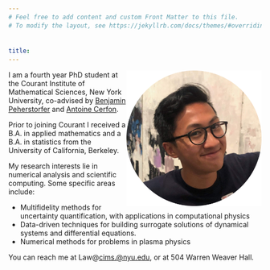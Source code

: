 ```yaml
---
# Feel free to add content and custom Front Matter to this file.
# To modify the layout, see https://jekyllrb.com/docs/themes/#overriding-theme-defaults


title:
---
```


<img align="right" width="269" height="269" src="images/circle-me.png">


I am a fourth year PhD student at the Courant Institute of Mathematical Sciences, New York University, co-advised by [Benjamin Peherstorfer](https://cims.nyu.edu/~pehersto/) and [Antoine Cerfon](https://www.math.nyu.edu/~cerfon/).

Prior to joining Courant I received a B.A. in applied mathematics and a B.A. in statistics from the University of California, Berkeley.

My research interests lie in numerical analysis and scientific computing. Some specific areas include:
- Multifidelity methods for uncertainty quantification, with applications in computational physics
- Data-driven techniques for building surrogate solutions of dynamical systems and differential equations.
- Numerical methods for problems in plasma physics


<!--I am a graduate student in the [Research and Training Group (RTG) in Mathematical Modeling and Simulation](https://math.nyu.edu/dynamic/research/pages/research-and-training-group-mathematical-modeling-and-simulation/). I am also an [NDSEG](https://ndseg.sysplus.com/) Fellow. -->


You can reach me at Law@cims.@nyu.edu, or at 504 Warren Weaver Hall.
